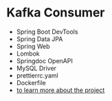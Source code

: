 # Kafka Consumer

- Spring Boot DevTools
- Spring Data JPA
- Spring Web
- Lombok
- Springdoc OpenAPI
- MySQL Driver
- prettierrc.yaml
- Dockerfile
- [to learn more about the project](/src/main/resources/static/DOC.md)  
